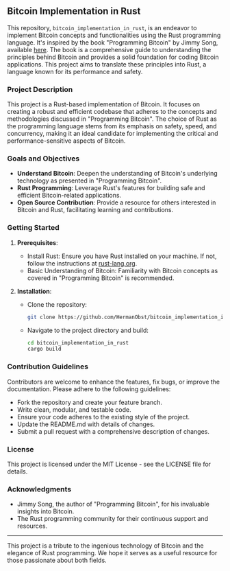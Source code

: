 ## Bitcoin Implementation in Rust

This repository, `bitcoin_implementation_in_rust`, is an endeavor to implement Bitcoin concepts and functionalities using the Rust programming language. It's inspired by the book "Programming Bitcoin" by Jimmy Song, available [here](https://www.oreilly.com/library/view/programming-bitcoin/9781492031482/). The book is a comprehensive guide to understanding the principles behind Bitcoin and provides a solid foundation for coding Bitcoin applications. This project aims to translate these principles into Rust, a language known for its performance and safety.

### Project Description

This project is a Rust-based implementation of Bitcoin. It focuses on creating a robust and efficient codebase that adheres to the concepts and methodologies discussed in "Programming Bitcoin". The choice of Rust as the programming language stems from its emphasis on safety, speed, and concurrency, making it an ideal candidate for implementing the critical and performance-sensitive aspects of Bitcoin.

### Goals and Objectives

- **Understand Bitcoin**: Deepen the understanding of Bitcoin's underlying technology as presented in "Programming Bitcoin".
- **Rust Programming**: Leverage Rust's features for building safe and efficient Bitcoin-related applications.
- **Open Source Contribution**: Provide a resource for others interested in Bitcoin and Rust, facilitating learning and contributions.

### Getting Started

1. **Prerequisites**:
   - Install Rust: Ensure you have Rust installed on your machine. If not, follow the instructions at [rust-lang.org](https://www.rust-lang.org/learn/get-started).
   - Basic Understanding of Bitcoin: Familiarity with Bitcoin concepts as covered in "Programming Bitcoin" is recommended.

2. **Installation**:
   - Clone the repository:
     ```bash
     git clone https://github.com/HermanObst/bitcoin_implementation_in_rust.git
     ```
   - Navigate to the project directory and build:
     ```bash
     cd bitcoin_implementation_in_rust
     cargo build
     ```

### Contribution Guidelines

Contributors are welcome to enhance the features, fix bugs, or improve the documentation. Please adhere to the following guidelines:

- Fork the repository and create your feature branch.
- Write clean, modular, and testable code.
- Ensure your code adheres to the existing style of the project.
- Update the README.md with details of changes.
- Submit a pull request with a comprehensive description of changes.

### License

This project is licensed under the MIT License - see the LICENSE file for details.

### Acknowledgments

- Jimmy Song, the author of "Programming Bitcoin", for his invaluable insights into Bitcoin.
- The Rust programming community for their continuous support and resources.

---

This project is a tribute to the ingenious technology of Bitcoin and the elegance of Rust programming. We hope it serves as a useful resource for those passionate about both fields.
